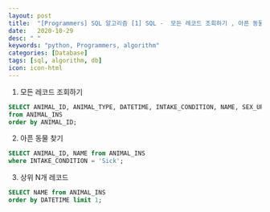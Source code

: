 ```yaml
---
layout: post
title:  "[Programmers] SQL 알고리즘 [1] SQL -  모든 레코드 조회하기 , 아픈 동물 찾기, 상위 n개 레코드  "
date:   2020-10-29
desc: " "
keywords: "python, Programmers, algorithm"
categories: [Database]
tags: [sql, algorithm, db]
icon: icon-html
---
```



1. 모든 레코드 조회하기

```sql
SELECT ANIMAL_ID, ANIMAL_TYPE, DATETIME, INTAKE_CONDITION, NAME, SEX_UPON_INTAKE
from ANIMAL_INS
order by ANIMAL_ID;
```


2. 아픈 동물 찾기

```sql
SELECT ANIMAL_ID, NAME from ANIMAL_INS
where INTAKE_CONDITION = 'Sick';
```


3. 상위 N개 레코드

```sql
SELECT NAME from ANIMAL_INS
order by DATETIME limit 1;
```
